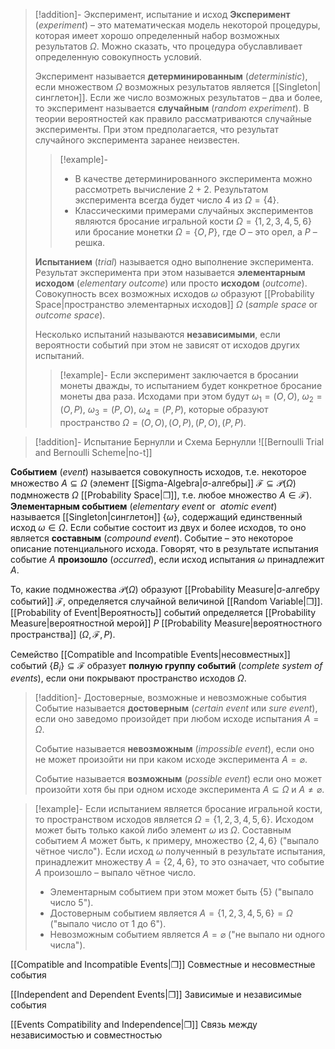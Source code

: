 
>[!addition]- Эксперимент, испытание и исход
> **Эксперимент** (*experiment*) – это математическая модель некоторой процедуры, которая имеет хорошо определенный набор возможных результатов $\Omega$. Можно сказать, что процедура обуславливает определенную совокупность условий.
> 
> Эксперимент называется **детерминированным** (*deterministic*), если множеством $\Omega$ возможных результатов является [[Singleton|синглетон]]. Если же число возможных результатов – два  и более, то эксперимент называется **случайным** (*random experiment*). В теории вероятностей как правило рассматриваются случайные эксперименты. При этом предполагается, что результат случайного эксперимента заранее неизвестен. 
> 
>>[!example]-
>>- В качестве детерминированного эксперимента можно рассмотреть вычисление $2+2$. Результатом эксперимента всегда будет число $4$ из $\Omega = \{ 4 \}$. 
>>- Классическими примерами случайных экспериментов являются бросание игральной кости $\Omega = \{ 1, 2, 3, 4, 5, 6 \}$ или бросание монетки $\Omega = \{ О, Р \}$, где $О$ – это орел, а $Р$ – решка. 
> 
> **Испытанием** (*trial*) называется одно выполнение эксперимента. Результат эксперимента при этом называется **элементарным исходом** (*elementary outcome*) или просто **исходом** (*outcome*). Совокупность всех возможных исходов $ω$ образуют [[Probability Space|пространство элементарных исходов]] $\Omega$ (*sample space* or *outcome space*).
> 
> Несколько испытаний называются **независимыми**, если вероятности событий при этом не зависят от исходов других испытаний. 
> 
> 
>>[!example]-
>> Если эксперимент заключается в бросании монеты дважды, то испытанием будет конкретное бросание монеты два раза. Исходами при этом будут $\omega_1 = (О, О)$, $\omega_2 = (О, Р)$, $\omega_3 = (Р, О)$, $\omega_4 = (Р, Р)$, которые образуют пространство $\Omega={(О,О),(О,Р),(Р,О),(Р,Р)}$.

>[!addition]- Испытание Бернулли и Схема Бернулли
>![[Bernoulli Trial and Bernoulli Scheme|no-t]]

**Событием** (*event*) называется совокупность исходов, т.е. некоторое множество $A⊆\Omega$ (элемент [[Sigma-Algebra|σ-алгебры]] $\mathcal{F} ⊆ \mathcal{P}(\Omega)$ подмножеств $\Omega$ [[Probability Space|❐]], т.е. любое множество $A∈\mathcal{F}$). **Элементарным событием** (*elementary event* or  *atomic event*) называется [[Singleton|синглетон]] $\{ ω \}$, содержащий единственный исход $ω∈\Omega$. Если событие состоит из двух и более исходов, то оно является **составным** (*compound event*). Событие – это некоторое описание потенциального исхода. Говорят, что в результате испытания событие $A$ **произошло** (*occurred*), если исход испытания $ω$ принадлежит $A$.

То, какие подмножества $\mathcal{P}(\Omega)$ образуют [[Probability Measure|σ-алгебру событий]] $\mathcal{F}$, определяется случайной величиной [[Random Variable|❐]].  [[Probability of Event|Вероятность]] событий определяется [[Probability Measure|вероятностной мерой]] $P$ [[Probability Measure|вероятностного пространства]] $(\Omega, \mathcal{F}, P)$. 

Семейство [[Compatible and Incompatible Events|несовместных]] событий $\{ B_i \}⊆\mathcal{F}$ образует **полную группу событий** (*complete system of events*), если они покрывают пространство исходов $\Omega$.

>[!addition]- Достоверные, возможные и невозможные события
> Событие называется **достоверным** (*certain event* или *sure event*), если оно заведомо произойдет при любом исходе испытания $A=\Omega$.
> 
> Событие называется **невозможным** (*impossible event*), если оно не может произойти ни при каком исходе эксперимента $A=\varnothing$.
> 
> Событие называется **возможным** (*possible event*) если оно может произойти хотя бы при одном исходе эксперимента $A \subseteq \Omega$ и $A≠\varnothing$.

>[!example]-
> Если испытанием является бросание игральной кости, то пространством исходов является $\Omega = \{ 1, 2, 3, 4, 5, 6 \}$. Исходом может быть только какой либо элемент $ω$ из $\Omega$. Составным событием $A$ может быть, к примеру, множество $\{ 2, 4, 6 \}$ ("выпало чётное число"). Если исход $ω$ полученный в результате испытания, принадлежит множеству $A=\{ 2,4,6 \}$, то это означает, что событие $A$ произошло – выпало чётное число. 
> - Элементарным событием при этом может быть $\{ 5 \}$ ("выпало число 5").
> - Достоверным событием является $A = \{ 1, 2, 3, 4, 5, 6 \} = \Omega$ ("выпало число от 1 до 6").
> - Невозможным событием является $A=\varnothing$ ("не выпало ни одного числа").


[[Compatible and Incompatible Events|❐]] Совместные и несовместные события

[[Independent and Dependent Events|❐]] Зависимые и независимые события

[[Events Compatibility and Independence|❐]] Связь между независимостью и совместностью
